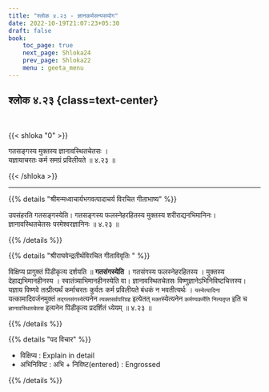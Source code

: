 ```yaml
---
title: "श्लोक ४.२३ - ज्ञानकर्मसन्यसयोग"
date: 2022-10-19T21:07:23+05:30
draft: false
book:
    toc_page: true
    next_page: Shloka24
    prev_page: Shloka22
    menu : geeta_menu
---
```




## श्लोक ४.२३ {class=text-center}

<br/>

{{< shloka  "0"  >}}

गतसङ्गस्य मुक्तस्य ज्ञानावस्थितचेतसः ।  
यज्ञायाचरतः कर्म समग्रं प्रविलीयते ॥ ४.२३ ॥

{{< /shloka >}}

---


{{% details "श्रीमन्मध्वाचार्यभगवत्पादाचर्य विरचित  गीताभाष्य" %}}

उपसंहरति गतसङ्गस्येति। गतसङ्गस्य फलस्नेहरहितस्य मुक्तस्य 
शरीराद्यनभिमानिनः। ज्ञानावस्थितचेतसः परमेश्वरज्ञानिनः ॥ ४.२३ ॥

{{% /details %}}



{{% details "श्रीराघवेन्द्रतीर्थविरचित गीताविवृतिः " %}}


विक्षिप्य प्रागुक्तं पिंडीकृत्य दर्शयति ॥ **गतसंगस्येति** । गतसंगस्य
फलस्नेहरहितस्य । मुक्तस्य देहाद्यभिमानहीनस्य । 
स्वातंत्र्याभिमानहीनस्येति वा।  ज्ञानावस्थितचेतसः 
विष्णुज्ञानेऽभिनिविष्टचित्तस्य। यज्ञाय विष्णवे तत्प्रीत्यर्थं
कर्माचरतः कुर्वतः कर्म प्रविलीयते बंधकं न भवतीत्यर्थः । 
`यस्येत्यादिना` यत्कामादिवर्जनमुक्तं  `तद्गतसंगस्ये`त्यनेन 
`त्यक्तसर्वपरिग्रह` इत्येतत्‌
`मक्त`स्येत्यनेन  `कर्मण्यकर्मेति` `नित्यतृप्त` इति च 
`ज्ञानावस्थितचेतस` इत्यनेन पिंडीकृत्य प्रदर्शितं ध्येयम्‌ ॥ ४.२३ ॥

{{% /details %}}



{{% details "पद विचार" %}}

- विक्षिप्य : Explain in detail
- अभिनिविष्ट : अभि + निविष्ट(entered) 
          : Engrossed

{{% /details %}}
